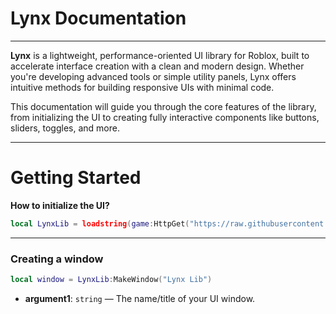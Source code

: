 # Lynx Documentation  
---

**Lynx** is a lightweight, performance-oriented UI library for Roblox, built to accelerate interface creation with a clean and modern design. Whether you're developing advanced tools or simple utility panels, Lynx offers intuitive methods for building responsive UIs with minimal code.

This documentation will guide you through the core features of the library, from initializing the UI to creating fully interactive components like buttons, sliders, toggles, and more.

---

# Getting Started  

**How to initialize the UI?**

```lua
local LynxLib = loadstring(game:HttpGet("https://raw.githubusercontent.com/JaoExploiter/Lynx/refs/heads/main/Source"))()
```

---

### Creating a window

```lua
local window = LynxLib:MakeWindow("Lynx Lib")
```

- **argument1**: `string` — The name/title of your UI window.

